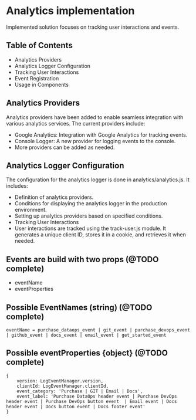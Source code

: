 # Analytics implementation

Implemented solution focuses on tracking user interactions and events.

## Table of Contents
- Analytics Providers
- Analytics Logger Configuration
- Tracking User Interactions
- Event Registration
- Usage in Components

## Analytics Providers
Analytics providers have been added to enable seamless integration with various analytics services. The current providers include:
- Google Analytics: Integration with Google Analytics for tracking events.
- Console Logger: A new provider for logging events to the console.
- More providers can be added as needed.

## Analytics Logger Configuration
The configuration for the analytics logger is done in analytics/analytics.js. It includes:

- Definition of analytics providers.
- Conditions for displaying the analytics logger in the production environment.
- Setting up analytics providers based on specified conditions.
- Tracking User Interactions
- User interactions are tracked using the track-user.js module. It generates a unique client ID, stores it in a cookie, and retrieves it when needed.

## Events are build with two props (@TODO complete)
- eventName
- eventProperties

## Possible EventNames (string) (@TODO complete)
    eventName = purchase_dataops_event | git_event | purchase_devops_event | github_event | docs_event | email_event | get_started_event

## Possible eventProperties {object} (@TODO complete)
    {  
        version: LogEventManager.version,
        clientId: LogEventManager.clientId,
        event_category: 'Purchase | GIT | Email | Docs',
        event_label: 'Purchase DataOps header event | Purchase DevOps header event | Purchase DevOps button event  | Email event | Docs header event | Docs button event | Docs footer event' 
    }
